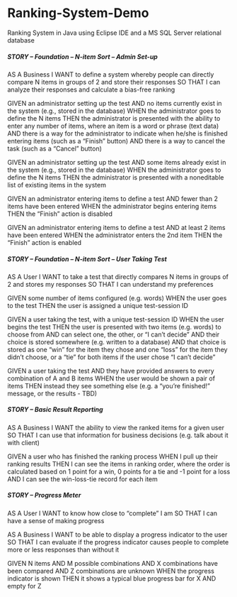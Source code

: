 # Ranking-System-Demo
Ranking System in Java using Eclipse IDE and a MS SQL Server relational database

##### STORY – Foundation – N-item Sort – Admin Set-up #####
AS A Business
I WANT to define a system whereby people can directly compare N items in groups of 2 and store their responses
SO THAT I can analyze their responses and calculate a bias-free ranking

GIVEN an administrator setting up the test
AND no items currently exist in the system (e.g., stored in the database)
WHEN the administrator goes to define the N items
THEN the administrator is presented with the ability to enter any number of items, where an item is a word or phrase (text data)
AND there is a way for the administrator to indicate when he/she is finished entering items (such as a “Finish” button)
AND there is a way to cancel the task (such as a “Cancel” button)

GIVEN an administrator setting up the test
AND some items already exist in the system (e.g., stored in the database)
WHEN the administrator goes to define the N items
THEN the administrator is presented with a noneditable list of existing items in the system

GIVEN an administrator entering items to define a test
AND fewer than 2 items have been entered
WHEN the administrator begins entering items
THEN the “Finish” action is disabled

GIVEN an administrator entering items to define a test
AND at least 2 items have been entered
WHEN the administrator enters the 2nd item
THEN the “Finish” action is enabled

##### STORY – Foundation – N-item Sort – User Taking Test #####
AS A User
I WANT to take a test that directly compares N items in groups of 2 and stores my responses
SO THAT I can understand my preferences

GIVEN some number of items configured (e.g. words)
WHEN the user goes to the test
THEN the user is assigned a unique test-session ID

GIVEN a user taking the test, with a unique test-session ID
WHEN the user begins the test
THEN the user is presented with two items (e.g. words) to choose from
AND can select one, the other, or “I can’t decide”
AND their choice is stored somewhere (e.g. written to a database)
AND that choice is stored as one “win” for the item they chose and one “loss” for the item they didn’t choose, or a “tie” for both items if the user chose “I can’t decide”

GIVEN a user taking the test
AND they have provided answers to every combination of A and B items
WHEN the user would be shown a pair of items
THEN instead they see something else (e.g. a “you’re finished!” message, or the results - TBD)

##### STORY – Basic Result Reporting #####
AS A Business
I WANT the ability to view the ranked items for a given user
SO THAT I can use that information for business decisions 
(e.g. talk about it with client)

GIVEN a user who has finished the ranking process
WHEN I pull up their ranking results
THEN I can see the items in ranking order, where the order is calculated based on 1 point for a win, 0 points for a tie and -1 point for a loss
AND I can see the win-loss-tie record for each item


##### STORY – Progress Meter #####
AS A User
I WANT to know how close to “complete” I am
SO THAT I can have a sense of making progress

AS A Business
I WANT to be able to display a progress indicator to the user
SO THAT I can evaluate if the progress indicator causes people to complete more or less responses than without it

GIVEN N items
AND M possible combinations
AND X combinations have been compared
AND Z combinations are unknown
WHEN the progress indicator is shown
THEN it shows a typical blue progress bar for X
AND empty for Z 

